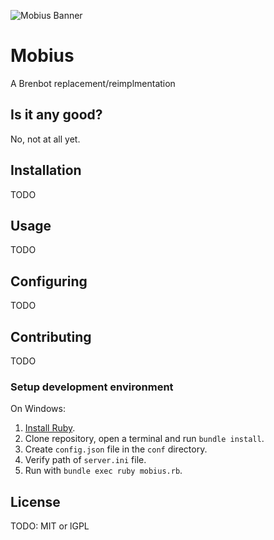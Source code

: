 ![Mobius Banner](https://raw.githubusercontent.com/cyberarm/mobius/master/media/mobius_banner.png)

# Mobius
A Brenbot replacement/reimplmentation

## Is it any good?
No, not at all yet.

## Installation
TODO

## Usage
TODO

## Configuring
TODO

## Contributing
TODO

### Setup development environment

On Windows:

1. [Install Ruby](https://rubyinstaller.org/).
2. Clone repository, open a terminal and run `bundle install`.
3. Create `config.json` file in the `conf` directory.
4. Verify path of `server.ini` file.
5. Run with `bundle exec ruby mobius.rb`.
   

## License
TODO: MIT or lGPL
